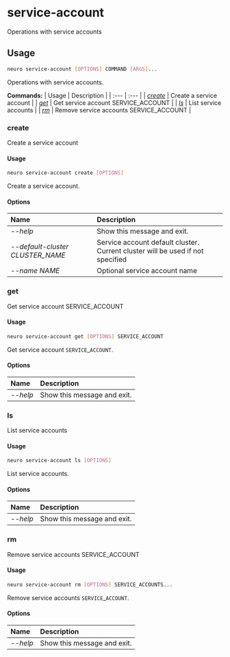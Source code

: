 # service-account

Operations with service accounts

## Usage

```bash
neuro service-account [OPTIONS] COMMAND [ARGS]...
```

Operations with service accounts.

**Commands:**
| Usage | Description |
| :--- | :--- |
| [_create_](service-account.md#create) | Create a service account |
| [_get_](service-account.md#get) | Get service account SERVICE\_ACCOUNT |
| [_ls_](service-account.md#ls) | List service accounts |
| [_rm_](service-account.md#rm) | Remove service accounts SERVICE\_ACCOUNT |


### create

Create a service account


#### Usage

```bash
neuro service-account create [OPTIONS]
```

Create a service account.

#### Options

| Name | Description |
| :--- | :--- |
| _--help_ | Show this message and exit. |
| _--default-cluster CLUSTER\_NAME_ | Service account default cluster. Current cluster will be used if not specified |
| _--name NAME_ | Optional service account name |



### get

Get service account SERVICE_ACCOUNT


#### Usage

```bash
neuro service-account get [OPTIONS] SERVICE_ACCOUNT
```

Get service account `SERVICE`_`ACCOUNT`.

#### Options

| Name | Description |
| :--- | :--- |
| _--help_ | Show this message and exit. |



### ls

List service accounts


#### Usage

```bash
neuro service-account ls [OPTIONS]
```

List service accounts.

#### Options

| Name | Description |
| :--- | :--- |
| _--help_ | Show this message and exit. |



### rm

Remove service accounts SERVICE_ACCOUNT


#### Usage

```bash
neuro service-account rm [OPTIONS] SERVICE_ACCOUNTS...
```

Remove service accounts `SERVICE`_`ACCOUNT`.

#### Options

| Name | Description |
| :--- | :--- |
| _--help_ | Show this message and exit. |



